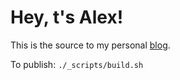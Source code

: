 Hey, t's Alex!
==============

This is the source to my personal [blog](http://heyitsalex.net).

To publish:
```./_scripts/build.sh```
